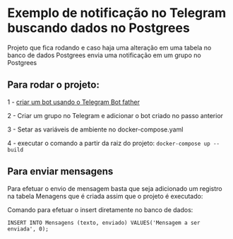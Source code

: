 # Exemplo de notificação no Telegram buscando dados no Postgrees


Projeto que fica rodando e caso haja uma alteração em uma tabela no banco de dados Postgrees envia uma notificação em um grupo no Postgrees


## Para rodar o projeto:

1 - [criar um bot usando o Telegram Bot father](https://core.telegram.org/bots)

2 - Criar um grupo no Telegram  e adicionar o bot criado no passo anterior

3 - Setar as variáveis de ambiente no docker-compose.yaml


4 - executar o comando a partir da raiz do projeto:
    ``
      docker-compose up --build
    ``
    
## Para enviar mensagens

Para efetuar o envio de mensagem basta que seja adicionado um registro na tabela Menagens que é criada assim que o projeto é executado:

Comando para efetuar o insert diretamente no banco de dados:

  ``INSERT INTO Mensagens
(texto, enviado)
VALUES('Mensagem a ser enviada', 0);``
